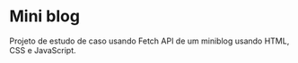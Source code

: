 # Mini blog
Projeto de estudo de caso usando Fetch API de um miniblog usando HTML, CSS e JavaScript.
